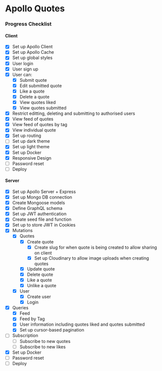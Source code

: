 # Apollo Quotes

### Progress Checklist

#### Client

- [x] Set up Apollo Client
- [x] Set up Apollo Cache
- [x] Set up global styles
- [x] User login
- [x] User sign up
- [x] User can:
  - [x] Submit quote
  - [x] Edit submitted quote
  - [x] Like a quote
  - [x] Delete a quote
  - [x] View quotes liked
  - [x] View quotes submitted
- [x] Restrict editting, deleting and submitting to authorised users
- [x] View feed of quotes
- [x] View feed of quotes by tag
- [x] View individual quote
- [x] Set up routing
- [ ] Set up dark theme
- [x] Set up light theme
- [x] Set up Docker
- [x] Responsive Design
- [ ] Password reset
- [ ] Deploy

#### Server

- [x] Set up Apollo Server + Express
- [x] Set up Mongo DB connection
- [x] Create Mongoose models
- [x] Define GraphQL schema
- [x] Set up JWT authentication
- [x] Create seed file and function
- [x] Set up to store JWT in Cookies
- [x] Mutations
  - [x] Quotes
    - [x] Create quote
      - [x] Create slug for when quote is being created to allow sharing on client
      - [x] Set up Cloudinary to allow image uploads when creating quotes
    - [x] Update quote
    - [x] Delete quote
    - [x] Like a quote
    - [x] Unlike a quote
  - [x] User
    - [x] Create user
    - [x] Login
- [x] Queries
  - [x] Feed
  - [x] Feed by Tag
  - [x] User information including quotes liked and quotes submitted
  - [x] Set up cursor-based pagination
- [ ] Subscription
  - [ ] Subscribe to new quotes
  - [ ] Subscribe to new likes
- [x] Set up Docker
- [ ] Password reset
- [ ] Deploy
